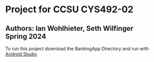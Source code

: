 # Project for CCSU CYS492-02
## Authors: Ian Wohlhieter, Seth Wilfinger <br/> Spring 2024
To run this project download the BankingApp Directory and run with [Android Studio](https://developer.android.com/studio)

